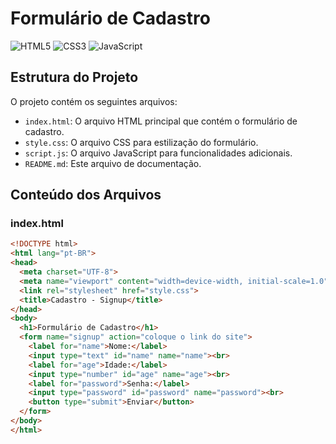 # Formulário de Cadastro

![HTML5](https://img.shields.io/badge/HTML5-E34F26?style=for-the-badge&logo=html5&logoColor=white)
![CSS3](https://img.shields.io/badge/CSS3-1572B6?style=for-the-badge&logo=css3&logoColor=white)
![JavaScript](https://img.shields.io/badge/JavaScript-F7DF1E?style=for-the-badge&logo=javascript&logoColor=black)

## Estrutura do Projeto

O projeto contém os seguintes arquivos:

- `index.html`: O arquivo HTML principal que contém o formulário de cadastro.
- `style.css`: O arquivo CSS para estilização do formulário.
- `script.js`: O arquivo JavaScript para funcionalidades adicionais.
- `README.md`: Este arquivo de documentação.



## Conteúdo dos Arquivos

### index.html

```html
<!DOCTYPE html>
<html lang="pt-BR">
<head>
  <meta charset="UTF-8">
  <meta name="viewport" content="width=device-width, initial-scale=1.0">
  <link rel="stylesheet" href="style.css">
  <title>Cadastro - Signup</title>
</head>
<body>
  <h1>Formulário de Cadastro</h1>
  <form name="signup" action="coloque o link do site">
    <label for="name">Nome:</label>
    <input type="text" id="name" name="name"><br>
    <label for="age">Idade:</label>
    <input type="number" id="age" name="age"><br>
    <label for="password">Senha:</label>
    <input type="password" id="password" name="password"><br>
    <button type="submit">Enviar</button>
  </form>
</body>
</html>


